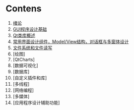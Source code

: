 # Contens

1. [绪论](01绪论.md)
2. [GUI程序设计基础](02GUI程序设计基础.md)
3. [Qt类库概述](03Qt类库概述.md)
4. [常用界面设计组件，Model/View结构，对话框与多窗体设计](04-06常用组件,Model-View,对话框与多窗体.md)
5. [文件系统和文件读写](07文件系统和文件读写.md)
6. [绘图]
7. [QtCharts]
8. [数据可视化]
9. [数据库]
10. [自定义插件和库]
11. [多线程]
12. [网络编程]
13. [多媒体]
14. [应用程序设计辅助功能]
